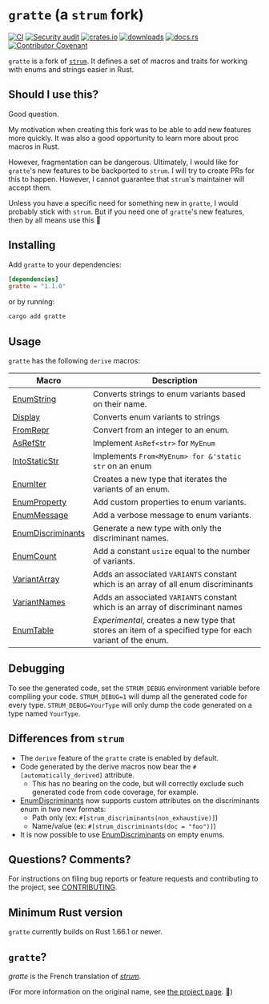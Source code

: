 # `gratte` (a `strum` fork)

[![CI](https://github.com/clechasseur/gratte/actions/workflows/ci.yml/badge.svg?branch=main&event=push)](https://github.com/clechasseur/gratte/actions/workflows/ci.yml) [![Security audit](https://github.com/clechasseur/gratte/actions/workflows/audit-check.yml/badge.svg?branch=main)](https://github.com/clechasseur/gratte/actions/workflows/audit-check.yml) [![crates.io](https://img.shields.io/crates/v/gratte.svg)](https://crates.io/crates/gratte) [![downloads](https://img.shields.io/crates/d/gratte.svg)](https://crates.io/crates/gratte) [![docs.rs](https://img.shields.io/badge/docs-latest-blue.svg)](https://docs.rs/gratte) [![Contributor Covenant](https://img.shields.io/badge/Contributor%20Covenant-2.1-4baaaa.svg)](CODE_OF_CONDUCT.md)

`gratte` is a fork of [`strum`](https://github.com/Peternator7/strum).
It defines a set of macros and traits for working with enums and strings easier in Rust.

## Should I use this?

Good question.

My motivation when creating this fork was to be able to add new features more quickly.
It was also a good opportunity to learn more about proc macros in Rust.

However, fragmentation can be dangerous.
Ultimately, I would like for `gratte`'s new features to be backported to `strum`.
I will try to create PRs for this to happen.
However, I cannot guarantee that `strum`'s maintainer will accept them.

Unless you have a specific need for something new in `gratte`, I would probably stick with `strum`.
But if you need one of `gratte`'s new features, then by all means use this 🙂

## Installing

Add `gratte` to your dependencies:

```toml
[dependencies]
gratte = "1.1.0"
```

or by running:

```bash
cargo add gratte
```

## Usage

`gratte` has the following `derive` macros:

| Macro               | Description                                                                                              |
|---------------------|----------------------------------------------------------------------------------------------------------|
| [EnumString]        | Converts strings to enum variants based on their name.                                                   |
| [Display]           | Converts enum variants to strings                                                                        |
| [FromRepr]          | Convert from an integer to an enum.                                                                      |
| [AsRefStr]          | Implement `AsRef<str>` for `MyEnum`                                                                      |
| [IntoStaticStr]     | Implements `From<MyEnum> for &'static str` on an enum                                                    |
| [EnumIter]          | Creates a new type that iterates the variants of an enum.                                                |
| [EnumProperty]      | Add custom properties to enum variants.                                                                  |
| [EnumMessage]       | Add a verbose message to enum variants.                                                                  |
| [EnumDiscriminants] | Generate a new type with only the discriminant names.                                                    |
| [EnumCount]         | Add a constant `usize` equal to the number of variants.                                                  |
| [VariantArray]      | Adds an associated `VARIANTS` constant which is an array of all enum discriminants                       |
| [VariantNames]      | Adds an associated `VARIANTS` constant which is an array of discriminant names                           |
| [EnumTable]         | *Experimental*, creates a new type that stores an item of a specified type for each variant of the enum. |

## Debugging

To see the generated code, set the `STRUM_DEBUG` environment variable before compiling your code.
`STRUM_DEBUG=1` will dump all the generated code for every type.
`STRUM_DEBUG=YourType` will only dump the code generated on a type named `YourType`.

## Differences from `strum`

* The `derive` feature of the `gratte` crate is enabled by default.
* Code generated by the derive macros now bear the `#[automatically_derived]` attribute.
  * This has no bearing on the code, but will correctly exclude such generated code from code coverage, for example.
* [EnumDiscriminants] now supports custom attributes on the discriminants enum in two new formats:
  * Path only (ex: `#[strum_discriminants(non_exhaustive)]`)
  * Name/value (ex: `#[strum_discriminants(doc = "foo")]`)
* It is now possible to use [EnumDiscriminants] on empty enums.

## Questions? Comments?

For instructions on filing bug reports or feature requests and contributing to the project, see [CONTRIBUTING](./CONTRIBUTING.md).

## Minimum Rust version

`gratte` currently builds on Rust 1.66.1 or newer.

## `gratte`?

_gratte_ is the French translation of [_strum_](https://en.wikipedia.org/wiki/Strum).

(For more information on the original name, see [the project page](https://github.com/Peternator7/strum?tab=readme-ov-file#name). 🙂)

[EnumString]: https://docs.rs/gratte/latest/gratte/derive.EnumString.html
[Display]: https://docs.rs/gratte/latest/gratte/derive.Display.html
[AsRefStr]: https://docs.rs/gratte/latest/gratte/derive.AsRefStr.html
[IntoStaticStr]: https://docs.rs/gratte/latest/gratte/derive.IntoStaticStr.html
[EnumIter]: https://docs.rs/gratte/latest/gratte/derive.EnumIter.html
[EnumIs]: https://docs.rs/gratte/latest/gratte/derive.EnumIs.html
[EnumProperty]: https://docs.rs/gratte/latest/gratte/derive.EnumProperty.html
[EnumMessage]: https://docs.rs/gratte/latest/gratte/derive.EnumMessage.html
[EnumDiscriminants]: https://docs.rs/gratte/latest/gratte/derive.EnumDiscriminants.html
[EnumCount]: https://docs.rs/gratte/latest/gratte/derive.EnumCount.html
[FromRepr]: https://docs.rs/gratte/latest/gratte/derive.FromRepr.html
[VariantArray]: https://docs.rs/gratte/latest/gratte/derive.VariantArray.html
[VariantNames]: https://docs.rs/gratte/latest/gratte/derive.VariantNames.html
[EnumTable]: https://docs.rs/gratte/latest/gratte/derive.EnumTable.html
